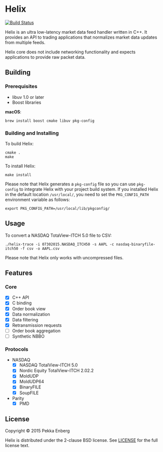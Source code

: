 # Helix

[![Build Status](https://travis-ci.org/penberg/helix.svg?branch=master)](https://travis-ci.org/penberg/helix)

Helix is an ultra low-latency market data feed handler written in C++. It provides an API to trading applications that normalizes market data updates from multiple feeds.

Helix core does not include networking functionality and expects applications to provide raw packet data.

## Building

### Prerequisites

* libuv 1.0 or later
* Boost libraries

**macOS**:

```
brew install boost cmake libuv pkg-config
```

### Building and Installing

To build Helix:

```
cmake .
make
```

To install Helix:

```
make install
```

Please note that Helix generates a ``pkg-config`` file so you can use ``pkg-config`` to integrate Helix with your project build system. If you installed Helix in the default location `/usr/local/`, you need to set the `PKG_CONFIG_PATH` environment variable as follows:

```
export PKG_CONFIG_PATH=/usr/local/lib/pkgconfig/
```

## Usage

To convert a NASDAQ TotaView-ITCH 5.0 file to CSV:

```
./helix-trace -i 07302015.NASDAQ_ITCH50 -s AAPL -c nasdaq-binaryfile-itch50 -f csv -o AAPL.csv
```

Please note that Helix only works with uncompressed files.

## Features

### Core

* [x] C++ API
* [x] C binding
* [x] Order book view
* [x] Data normalization
* [x] Data filtering
* [x] Retransmission requests
* [ ] Order book aggregation
* [ ] Synthetic NBBO

### Protocols

* NASDAQ
  * [x] NASDAQ TotalView-ITCH 5.0
  * [x] Nordic Equity TotalView-ITCH 2.02.2
  * [x] MoldUDP
  * [x] MoldUDP64
  * [x] BinaryFILE
  * [x] SoupFILE
* Parity
  * [x] PMD

## License

Copyright © 2015 Pekka Enberg

Helix is distributed under the 2-clause BSD license. See [LICENSE](https://github.com/penberg/helix/blob/master/LICENSE) for the full license text.
